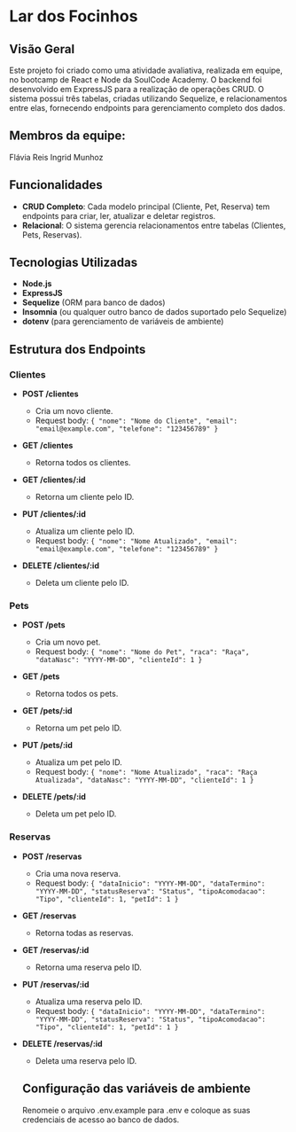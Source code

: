 # Lar dos Focinhos

## Visão Geral

Este projeto foi criado como uma atividade avaliativa, realizada em equipe, no bootcamp de React e Node da SoulCode Academy. O backend foi desenvolvido em ExpressJS para a realização de operações CRUD. O sistema possui três tabelas, criadas utilizando Sequelize, e relacionamentos entre elas, fornecendo endpoints para gerenciamento completo dos dados.

## Membros da equipe:
Flávia Reis
Ingrid Munhoz

## Funcionalidades

- **CRUD Completo**: Cada modelo principal (Cliente, Pet, Reserva) tem endpoints para criar, ler, atualizar e deletar registros.
- **Relacional**: O sistema gerencia relacionamentos entre tabelas (Clientes, Pets, Reservas).

## Tecnologias Utilizadas

- **Node.js**
- **ExpressJS**
- **Sequelize** (ORM para banco de dados)
- **Insomnia** (ou qualquer outro banco de dados suportado pelo Sequelize)
- **dotenv** (para gerenciamento de variáveis de ambiente)

## Estrutura dos Endpoints

### Clientes

- **POST /clientes**
  - Cria um novo cliente.
  - Request body: `{ "nome": "Nome do Cliente", "email": "email@example.com", "telefone": "123456789" }`

- **GET /clientes**
  - Retorna todos os clientes.

- **GET /clientes/:id**
  - Retorna um cliente pelo ID.

- **PUT /clientes/:id**
  - Atualiza um cliente pelo ID.
  - Request body: `{ "nome": "Nome Atualizado", "email": "email@example.com", "telefone": "123456789" }`

- **DELETE /clientes/:id**
  - Deleta um cliente pelo ID.

### Pets

- **POST /pets**
  - Cria um novo pet.
  - Request body: `{ "nome": "Nome do Pet", "raca": "Raça", "dataNasc": "YYYY-MM-DD", "clienteId": 1 }`

- **GET /pets**
  - Retorna todos os pets.

- **GET /pets/:id**
  - Retorna um pet pelo ID.

- **PUT /pets/:id**
  - Atualiza um pet pelo ID.
  - Request body: `{ "nome": "Nome Atualizado", "raca": "Raça Atualizada", "dataNasc": "YYYY-MM-DD", "clienteId": 1 }`

- **DELETE /pets/:id**
  - Deleta um pet pelo ID.

### Reservas

- **POST /reservas**
  - Cria uma nova reserva.
  - Request body: `{ "dataInicio": "YYYY-MM-DD", "dataTermino": "YYYY-MM-DD", "statusReserva": "Status", "tipoAcomodacao": "Tipo", "clienteId": 1, "petId": 1 }`

- **GET /reservas**
  - Retorna todas as reservas.

- **GET /reservas/:id**
  - Retorna uma reserva pelo ID.

- **PUT /reservas/:id**
  - Atualiza uma reserva pelo ID.
  - Request body: `{ "dataInicio": "YYYY-MM-DD", "dataTermino": "YYYY-MM-DD", "statusReserva": "Status", "tipoAcomodacao": "Tipo", "clienteId": 1, "petId": 1 }`

- **DELETE /reservas/:id**
  - Deleta uma reserva pelo ID.

  ## Configuração das variáveis de ambiente

  Renomeie o arquivo .env.example para .env e coloque as suas credenciais de acesso ao banco de dados.

